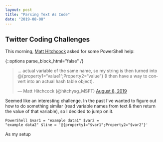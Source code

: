 ```yaml
---
layout: post
title: "Parsing Text As Code"
date: "2019-08-08"
---
```


## Twitter Coding Challenges

This morning, [Matt Hitchcock](https://twitter.com/hitchysg_MSFT) asked for some PowerShell help:

{::options parse_block_html="false" /}
<div class="center">

<blockquote class="twitter-tweet"><p lang="en" dir="ltr">... actual variable of the same name, so my string is then turned into @{property1=“value1”;Property2=“value”} (I then have a way to convert into an actual hash table object).</p>&mdash; Matt Hitchcock (@hitchysg_MSFT) <a href="https://twitter.com/hitchysg_MSFT/status/1159433036573753344?ref_src=twsrc%5Etfw">August 8, 2019</a></blockquote> <script async src="https://platform.twitter.com/widgets.js" charset="utf-8"></script>

</div>

Seemed like an interesting challenge. In the past I've wanted to figure out how to do something similar (read variable names from text & then return the value of that variable), so I decided to jump on it.

<code></code><code>PowerShell
  $var1 = "example data1"
  $var2 = "example data2"
  $line = '@{property1="$var1";Property2="$var2"}'
</code><code></code>

As my setup
